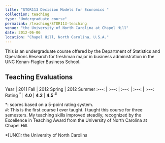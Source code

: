 ```yaml
---
title: "STOR113 Decision Models for Economics "
collection: teaching
type: "Undergraduate course"
permalink: /teaching/STOR113-teaching
venue: "the University of North Carolina at Chapel Hill"
date: 2012-06-06
location: "Chapel Hill, North Carolina, U.S.A."
---
```


This is an undergraduate course offered by the Department of Statistics and Operations Research for freshman major in business administration in the UNC Kenan-Flagler Business School.

## Teaching Evaluations

Year | 2011 Fall | 2012 Spring | 2012 Summer
:---: | :---: | :---: | :---: | :---:
Rating <sup>\*</sup> | **4.0** | **4.2** | **4.5** <sup>\#</sup>

\*: scores based on a 5-point rating system. <br>
\#: This is the first course I ever taught. I taught this course for three semesters. My teaching skills improved steadily, recognized by the Excellence in Teaching Award from the University of North Carolina at Chapel Hill.

*[UNC]: the University of North Carolina
